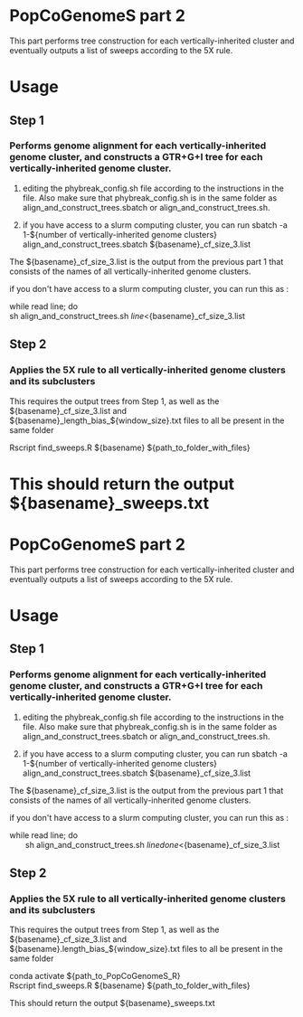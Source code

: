 # PopCoGenomeS part 2
This part performs tree construction for each vertically-inherited cluster and eventually outputs a list of sweeps according to the 5X rule.
# Usage

## Step 1 
### Performs genome alignment for each vertically-inherited genome cluster, and constructs a GTR+G+I tree for each vertically-inherited genome cluster.

1. editing the phybreak_config.sh file according to the instructions in the file. Also make sure that phybreak_config.sh is in the same folder as 
align_and_construct_trees.sbatch or align_and_construct_trees.sh.

2. if you have access to a slurm computing cluster, you can run
sbatch -a 1-${number of vertically-inherited genome clusters} align_and_construct_trees.sbatch ${basename}_cf_size_3.list

The ${basename}_cf_size_3.list is the output from the previous part 1 that consists of the names of all vertically-inherited genome clusters.

if you don't have access to a slurm computing cluster, you can run this as :

while read line; do   
	sh align_and_construct_trees.sh ${line}  
<${basename}_cf_size_3.list

## Step 2 
### Applies the 5X rule to all vertically-inherited genome clusters and its subclusters

This requires the output trees from Step 1, as well as the ${basename}_cf_size_3.list and ${basename}_length_bias_${window_size}.txt files to all be present in the same folder

Rscript find_sweeps.R ${basename} ${path_to_folder_with_files}

This should return the output ${basename}_sweeps.txt
=======
# PopCoGenomeS part 2
This part performs tree construction for each vertically-inherited cluster and eventually outputs a list of sweeps according to the 5X rule.
# Usage

## Step 1 
### Performs genome alignment for each vertically-inherited genome cluster, and constructs a GTR+G+I tree for each vertically-inherited genome cluster.

1. editing the phybreak_config.sh file according to the instructions in the file. Also make sure that phybreak_config.sh is in the same folder as 
align_and_construct_trees.sbatch or align_and_construct_trees.sh.

2. if you have access to a slurm computing cluster, you can run
sbatch -a 1-${number of vertically-inherited genome clusters} align_and_construct_trees.sbatch ${basename}_cf_size_3.list

The ${basename}_cf_size_3.list is the output from the previous part 1 that consists of the names of all vertically-inherited genome clusters.

if you don't have access to a slurm computing cluster, you can run this as :

while read line; do   
&emsp;&emsp;sh align_and_construct_trees.sh ${line}  
done<${basename}_cf_size_3.list

## Step 2 
### Applies the 5X rule to all vertically-inherited genome clusters and its subclusters

This requires the output trees from Step 1, as well as the ${basename}\_cf_size_3.list and ${basename}.length_bias_${window_size}.txt files to all be present in the same folder

conda activate ${path_to_PopCoGenomeS_R}  
Rscript find_sweeps.R ${basename} ${path_to_folder_with_files}

This should return the output ${basename}_sweeps.txt

